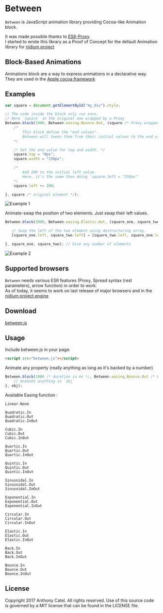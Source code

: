 # Between

`Between` is JavaScript animation library providing Cocoa-like Animation block.  

It was made possible thanks to [ES6-Proxy](https://developer.mozilla.org/en-US/docs/Web/JavaScript/Reference/Global_Objects/Proxy).  
I started to wrote this library as a Proof of Concept for the default Animation library for [nidium project](https://github.com/nidium/Nidium)

## Block-Based Animations

Animations block are a way to express animations in a declarative way. They are used in the [Apple cocoa framework](https://developer.apple.com/library/content/documentation/WindowsViews/Conceptual/ViewPG_iPhoneOS/AnimatingViews/AnimatingViews.html) 


## Examples 

```javascript
var square = document.getElementById("my_div").style;

// The code inside the block only run once.
// Here `square` in the original one wrapped by a Proxy
Between.block(1000, Between.easing.Bounce.Out, (square /* Proxy wrapped element */) => {
    /*
        This block define the "end values".
        Between will tween them from their initial values to the end values described here
    */

    /* Set the end value for top and width. */
    square.top = "0px";
    square.width = "150px";

    /*
        Add 200 to the initial left value.
        Here, it's the same than doing `square.left = "250px"`
    */
    square.left += 200;

}, square /* original element */);
 ```
 
 ![Example 1](https://github.com/paraboul/between/blob/master/gifs/example1.gif?raw=true)
 
 Animate-swap the position of two elements. Just swap their left values.
 ```javascript
 Between.block(3000, Between.easing.Elastic.Out, (square_one, square_two) => {

    // Swap the left of the two element using destructuring array.
    [square_one.left, square_two.left] = [square_two.left, square_one.left]

}, square_one, square_two); // Give any number of elements
```

 ![Example 2](https://github.com/paraboul/between/blob/master/gifs/swap.gif?raw=true)

## Supported browsers

`Between` needs various ES6 features (Proxy, Spread syntax (rest parameters), arrow function) in order to work.  
As of today, it seems to work on last release of major browsers and in the [nidium project engine](https://www.github.com/nidium/Nidium) 

## Download

[between.js](https://raw.githubusercontent.com/paraboul/between/master/dist/between.js)

## Usage

Include between.js in your page:

```html
<script src="between.js"></script>
```

Animate any property (really anything as long as it's backed by a number)

```javascript
Between.block(1000 /* duration in ms */, Between.easing.Bounce.Out /* Easing function */, (obj) => {
    // Animate anything in `obj`
}, obj);
```

Available Easing function :

```
Linear.None

Quadratic.In
Quadratic.Out
Quadratic.InOut

Cubic.In
Cubic.Out
Cubic.InOut

Quartic.In
Quartic.Out
Quartic.InOut

Quintic.In
Quintic.Out
Quintic.InOut

Sinusoidal.In
Sinusoidal.Out
Sinusoidal.InOut

Exponential.In
Exponential.Out
Exponential.InOut

Circular.In
Circular.Out
Circular.InOut

Elastic.In
Elastic.Out
Elastic.InOut

Back.In
Back.Out
Back.InOut

Bounce.In
Bounce.Out
Bounce.InOut
```

## License

Copyright 2017 Anthony Catel. All rights reserved. Use of this source code is governed by a MIT license that can be found in the LICENSE file.
